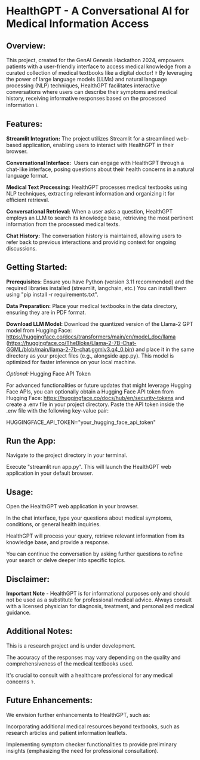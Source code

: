 # HealthGPT - A Conversational AI for Medical Information Access

## Overview:

This project, created for the GenAI Genesis Hackathon 2024, empowers patients with a user-friendly interface to access medical knowledge from a curated collection of medical textbooks like a digital doctor! ‍⚕️ By leveraging the power of large language models (LLMs) and natural language processing (NLP) techniques, HealthGPT facilitates interactive conversations where users can describe their symptoms and medical history, receiving informative responses based on the processed information ℹ️.

## Features:

**Streamlit Integration:** The project utilizes Streamlit for a streamlined web-based application, enabling users to interact with HealthGPT in their browser.

**Conversational Interface:** ️ Users can engage with HealthGPT through a chat-like interface, posing questions about their health concerns in a natural language format.

**Medical Text Processing:** HealthGPT processes medical textbooks using NLP techniques, extracting relevant information and organizing it for efficient retrieval.

**Conversational Retrieval:** When a user asks a question, HealthGPT employs an LLM to search its knowledge base, retrieving the most pertinent information from the processed medical texts.

**Chat History:** The conversation history is maintained, allowing users to refer back to previous interactions and providing context for ongoing discussions.

## Getting Started:

**Prerequisites:** Ensure you have Python (version 3.11 recommended) and the required libraries installed (streamlit, langchain, etc.) You can install them using "pip install -r requirements.txt".

**Data Preparation:** Place your medical textbooks in the data directory, ensuring they are in PDF format.

**Download LLM Model:** Download the quantized version of the Llama-2 GPT model from Hugging Face: https://huggingface.co/docs/transformers/main/en/model_doc/llama (https://huggingface.co/TheBloke/Llama-2-7B-Chat-GGML/blob/main/llama-2-7b-chat.ggmlv3.q4_0.bin) and place it in the same directory as your project files (e.g., alongside app.py). This model is optimized for faster inference on your local machine.

*Optional:* Hugging Face API Token

For advanced functionalities or future updates that might leverage Hugging Face APIs, you can optionally obtain a Hugging Face API token from Hugging Face: https://huggingface.co/docs/hub/en/security-tokens and create a .env file in your project directory. Paste the API token inside the .env file with the following key-value pair:

HUGGINGFACE_API_TOKEN="your_hugging_face_api_token"

## Run the App:

Navigate to the project directory in your terminal.

Execute "streamlit run app.py". This will launch the HealthGPT web application in your default browser.

## Usage:

Open the HealthGPT web application in your browser.

In the chat interface, type your questions about medical symptoms, conditions, or general health inquiries.

HealthGPT will process your query, retrieve relevant information from its knowledge base, and provide a response.

You can continue the conversation by asking further questions to refine your search or delve deeper into specific topics.

## Disclaimer:

**Important Note** - HealthGPT is for informational purposes only and should not be used as a substitute for professional medical advice. Always consult with a licensed physician for diagnosis, treatment, and personalized medical guidance.

## Additional Notes:

This is a research project and is under development.

The accuracy of the responses may vary depending on the quality and comprehensiveness of the medical textbooks used.

It's crucial to consult with a healthcare professional for any medical concerns ‍⚕️.

## Future Enhancements:

We envision further enhancements to HealthGPT, such as:

Incorporating additional medical resources beyond textbooks, such as research articles and patient information leaflets.

Implementing symptom checker functionalities to provide preliminary insights (emphasizing the need for professional consultation).
